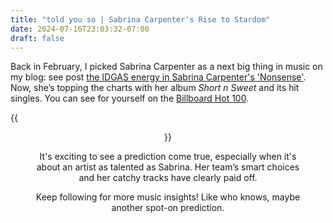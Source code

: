 ```yaml
---
title: "told you so | Sabrina Carpenter's Rise to Stardom"
date: 2024-07-16T23:03:32-07:00
draft: false
---
```


Back in February, I picked Sabrina Carpenter as a next big thing in music on my blog: see post [the IDGAS energy in Sabrina Carpenter's 'Nonsense'](/posts/nonsense/). Now, she’s topping the charts with her album *Short n Sweet* and its hit singles. You can see for yourself on the [Billboard Hot 100](https://www.billboard.com/artist/sabrina-carpenter/chart-history/tlp/).

{{<figure align="center" src="/tattooed_heart/sabrina_billboard.jpeg" caption="told you so">}}

It's exciting to see a prediction come true, especially when it's about an artist as talented as Sabrina. Her team’s smart choices and her catchy tracks have clearly paid off.

Keep following for more music insights! Like who knows, maybe another spot-on prediction.
